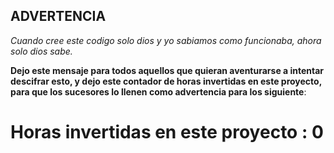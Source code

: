 ## ADVERTENCIA

*Cuando cree este codigo solo dios y yo sabiamos como funcionaba,
 ahora solo dios sabe.*

**Dejo este mensaje para todos aquellos que quieran aventurarse
  a intentar descifrar esto, y dejo este contador de horas invertidas 
  en este proyecto, para que los sucesores lo llenen como advertencia
  para los siguiente**:

# Horas invertidas en este proyecto : 0